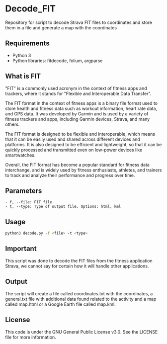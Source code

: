 # Decode_FIT

Repository for script to decode Strava FIT files to coordinates and store them in a file and generate a map with the coordinates

## Requirements
 - Python 3
 - Python libraries: fitdecode, folium, argparse

## What is FIT

"FIT" is a commonly used acronym in the context of fitness apps and trackers, where it stands for "Flexible and Interoperable Data Transfer".

The FIT format in the context of fitness apps is a binary file format used to store health and fitness data such as workout information, heart rate data, and GPS data. It was developed by Garmin and is used by a variety of fitness trackers and apps, including Garmin devices, Strava, and many others.

The FIT format is designed to be flexible and interoperable, which means that it can be easily used and shared across different devices and platforms. It is also designed to be efficient and lightweight, so that it can be quickly processed and transmitted even on low-power devices like smartwatches.

Overall, the FIT format has become a popular standard for fitness data interchange, and is widely used by fitness enthusiasts, athletes, and trainers to track and analyze their performance and progress over time.

## Parameters
    - f, --file: FIT file
    - t, --type: Type of output file. Options: html, kml
## Usage

```bash
python3 decode.py -f <file> -t <type>
```

## Important
This script was done to decode the FIT files from the fitness application Strava, we cannot say for certain how it will handle other applications.

## Output

The script will create a file called coordinates.txt with the coordinates, a general.txt file with additional data found related to the activity and a map called map.html or a Google Earth file called map.kml.

## License

This code is under the GNU General Public License v3.0. See the LICENSE file for more information.
